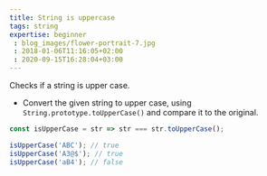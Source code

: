```yaml
---
title: String is uppercase
tags: string
expertise: beginner
 : blog_images/flower-portrait-7.jpg
 : 2018-01-06T11:16:05+02:00
 : 2020-09-15T16:28:04+03:00
---
```


Checks if a string is upper case.

- Convert the given string to upper case, using `String.prototype.toUpperCase()` and compare it to the original.

```js
const isUpperCase = str => str === str.toUpperCase();
```

```js
isUpperCase('ABC'); // true
isUpperCase('A3@$'); // true
isUpperCase('aB4'); // false
```
